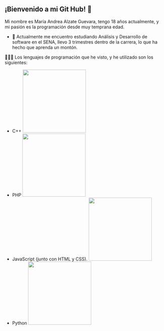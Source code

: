 ## **¡Bienvenido a mi Git Hub!** 👋

Mi nombre es María Andrea Alzate Guevara, tengo 18 años actualmente, y mi pasión es la programación desde muy temprana edad.

- 🌱 Actualmente me encuentro estudiando Análisis y Desarrollo de software en el SENA, llevo 3 trimestres dentro de la carrera, lo que ha hecho que aprenda un montón.


👩🏼‍💻 Los lenguajes de programación que he visto, y he utilizado son los siguientes:
+ C++ <img src="https://upload.wikimedia.org/wikipedia/commons/thumb/1/18/ISO_C%2B%2B_Logo.svg/1822px-ISO_C%2B%2B_Logo.svg.png" height="200" width="200">
+ PHP <img src="https://upload.wikimedia.org/wikipedia/commons/thumb/2/27/PHP-logo.svg/2560px-PHP-logo.svg.png" height="200" width="200">
+ JavaScript (junto con HTML y CSS). <img src="https://w7.pngwing.com/pngs/585/981/png-transparent-html-js-and-css-logo-cascading-style-sheets-javascript-html-css3-jquery-logo-miscellaneous-text-trademark.png" height="200" width="200">
+ Python <img src="https://1000logos.net/wp-content/uploads/2020/08/Python-Logo.png" height="200" width="200">

